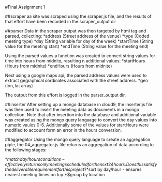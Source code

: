 #Final Assignment 1

##scraper
aa site was scraped using the scraper.js file, and the results of that effort have been recorded in the scraper_output dir

##parser
Data in the scraper output was then targeted by html tag and parsed, collecting: 
*address (Street address of the venue)
*type (Coded meeting type)
*day (String variable for day of the week)
*startTime (String value for the meeting start)
*endTime (String value for the meeting end)

Using the parsed values a function was created to convert string values for time into hours from midnite, resulting n additional values:
*startHours (Hours from midnite)
*endHours (Hours from midnite)

Next using a google maps api, the parsed address values were used to extract gegraphical cordinates associated with the street address.
*geo (lon, lat array)

The output from this effort is logged in the parser_output dir.

##inserter
After setting up a mongo database in cloud9, the inserter.js file was then used to insert the meeting data as documents in a mongo collection. Note that after insertion into the database and additional variable was created using the mongo query language to convert the day values into numeric vaules 0-6. Additionally some of the values for startHours were modified to account form an error in the hours conversion.

##aggregator
Using the mongo query language to create an aggregation piple, the 04_aggregator.js file returns an aggregation of data according to the following stages:

*$match day/hours conditions - effectively returns only meetings scheduled for the next 24 hours. Does this satisfy the deliverable requirement for this project?
*$sort by day/hour - ensures nearest meeting times on top
*$group by location